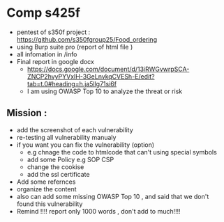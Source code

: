 # Comp s425f
- pentest of s350f project : https://github.com/s350fgroup25/Food_ordering
- using Burp suite pro (report of html file )
- all infomation in /info
- Final report in google docx 
  - https://docs.google.com/document/d/13iRWGvwrpSCA-ZNCP2hvyPYVxIH-3GeLnvkqCVESh-E/edit?tab=t.0#heading=h.ja5llg71si6f
  - I am using OWASP Top 10 to analyze the threat or risk
 
## Mission : 
- add the screenshot of each vulnerability
- re-testing all vulnerability manualy
- if you want you can fix the vulnerability (option)
  - e.g chnage the code to htmlcode that can't using special symbols
  - add some Policy e.g SOP CSP
  - change the cookise
  - add the ssl certificate
- Add some refernces
- organize the content
- also can add some missing OWASP Top 10 , and said that we don't found this vulnerability
- Remind !!!! report only 1000 words , don't add to much!!!!
